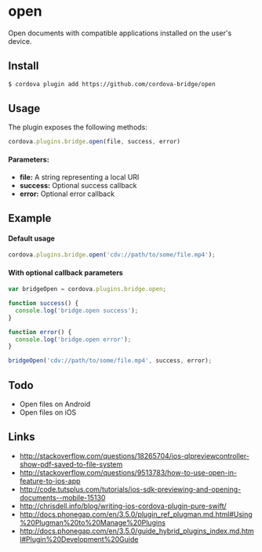 open
====

Open documents with compatible applications installed on the user's device.

## Install

```bash
$ cordova plugin add https://github.com/cordova-bridge/open
```

## Usage

The plugin exposes the following methods:

```javascript
cordova.plugins.bridge.open(file, success, error)
```

#### Parameters:

* __file:__ A string representing a local URI
* __success:__ Optional success callback
* __error:__ Optional error callback

## Example

#### Default usage

```javascript
cordova.plugins.bridge.open('cdv://path/to/some/file.mp4');
```

#### With optional callback parameters

```javascript
var bridgeOpen = cordova.plugins.bridge.open;

function success() {
  console.log('bridge.open success');
}

function error() {
  console.log('bridge.open error');
}

bridgeOpen('cdv://path/to/some/file.mp4', success, error);
```

## Todo

- Open files on Android
- Open files on iOS

## Links

- http://stackoverflow.com/questions/18265704/ios-qlpreviewcontroller-show-pdf-saved-to-file-system
- http://stackoverflow.com/questions/9513783/how-to-use-open-in-feature-to-ios-app
- http://code.tutsplus.com/tutorials/ios-sdk-previewing-and-opening-documents--mobile-15130
- http://chrisdell.info/blog/writing-ios-cordova-plugin-pure-swift/
- http://docs.phonegap.com/en/3.5.0/plugin_ref_plugman.md.html#Using%20Plugman%20to%20Manage%20Plugins
- http://docs.phonegap.com/en/3.5.0/guide_hybrid_plugins_index.md.html#Plugin%20Development%20Guide
